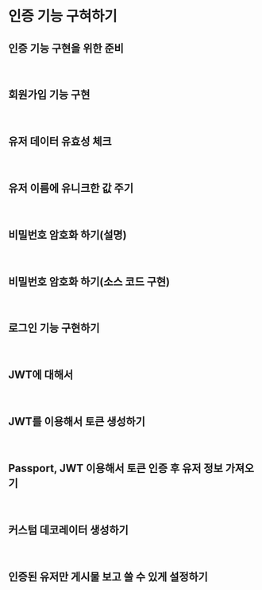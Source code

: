 # 인증 기능 구혀하기

## 인증 기능 구현을 위한 준비

<br />

## 회원가입 기능 구현

<br />

## 유저 데이터 유효성 체크

<br />

## 유저 이름에 유니크한 값 주기

<br />

## 비밀번호 암호화 하기(설명)

<br />

## 비밀번호 암호화 하기(소스 코드 구현)

<br />

## 로그인 기능 구현하기

<br />

## JWT에 대해서

<br />

## JWT를 이용해서 토큰 생성하기

<br />

## Passport, JWT 이용해서 토큰 인증 후 유저 정보 가져오기

<br />

## 커스텀 데코레이터 생성하기

<br />

## 인증된 유저만 게시물 보고 쓸 수 있게 설정하기

